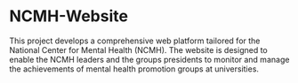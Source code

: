# NCMH-Website
This project develops a comprehensive web platform tailored for the National Center for Mental Health (NCMH). The website is designed to enable the NCMH leaders and the groups presidents to monitor and manage the achievements of mental health promotion groups at universities.
